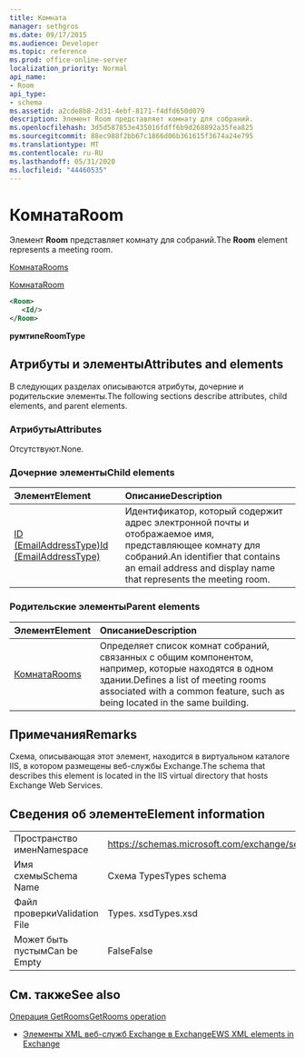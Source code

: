 ```yaml
---
title: Комната
manager: sethgros
ms.date: 09/17/2015
ms.audience: Developer
ms.topic: reference
ms.prod: office-online-server
localization_priority: Normal
api_name:
- Room
api_type:
- schema
ms.assetid: a2cde8b8-2d31-4ebf-8171-f4dfd650d079
description: Элемент Room представляет комнату для собраний.
ms.openlocfilehash: 3d5d587853e435016fdff6b9d268892a35fea825
ms.sourcegitcommit: 88ec988f2bb67c1866d06b361615f3674a24e795
ms.translationtype: MT
ms.contentlocale: ru-RU
ms.lasthandoff: 05/31/2020
ms.locfileid: "44460535"
---
```

# <a name="room"></a><span data-ttu-id="cc1c0-103">Комната</span><span class="sxs-lookup"><span data-stu-id="cc1c0-103">Room</span></span>

<span data-ttu-id="cc1c0-104">Элемент **Room** представляет комнату для собраний.</span><span class="sxs-lookup"><span data-stu-id="cc1c0-104">The **Room** element represents a meeting room.</span></span> 
  
[<span data-ttu-id="cc1c0-105">Комната</span><span class="sxs-lookup"><span data-stu-id="cc1c0-105">Rooms</span></span>](rooms.md)
  
[<span data-ttu-id="cc1c0-106">Комната</span><span class="sxs-lookup"><span data-stu-id="cc1c0-106">Room</span></span>](room.md)
  
```XML
<Room>
   <Id/>
</Room>
```

 <span data-ttu-id="cc1c0-107">**румтипе**</span><span class="sxs-lookup"><span data-stu-id="cc1c0-107">**RoomType**</span></span>
## <a name="attributes-and-elements"></a><span data-ttu-id="cc1c0-108">Атрибуты и элементы</span><span class="sxs-lookup"><span data-stu-id="cc1c0-108">Attributes and elements</span></span>

<span data-ttu-id="cc1c0-109">В следующих разделах описываются атрибуты, дочерние и родительские элементы.</span><span class="sxs-lookup"><span data-stu-id="cc1c0-109">The following sections describe attributes, child elements, and parent elements.</span></span>
  
### <a name="attributes"></a><span data-ttu-id="cc1c0-110">Атрибуты</span><span class="sxs-lookup"><span data-stu-id="cc1c0-110">Attributes</span></span>

<span data-ttu-id="cc1c0-111">Отсутствуют.</span><span class="sxs-lookup"><span data-stu-id="cc1c0-111">None.</span></span>
  
### <a name="child-elements"></a><span data-ttu-id="cc1c0-112">Дочерние элементы</span><span class="sxs-lookup"><span data-stu-id="cc1c0-112">Child elements</span></span>

|<span data-ttu-id="cc1c0-113">**Элемент**</span><span class="sxs-lookup"><span data-stu-id="cc1c0-113">**Element**</span></span>|<span data-ttu-id="cc1c0-114">**Описание**</span><span class="sxs-lookup"><span data-stu-id="cc1c0-114">**Description**</span></span>|
|:-----|:-----|
|[<span data-ttu-id="cc1c0-115">ID (EmailAddressType)</span><span class="sxs-lookup"><span data-stu-id="cc1c0-115">Id (EmailAddressType)</span></span>](id-emailaddresstype.md) <br/> |<span data-ttu-id="cc1c0-116">Идентификатор, который содержит адрес электронной почты и отображаемое имя, представляющее комнату для собраний.</span><span class="sxs-lookup"><span data-stu-id="cc1c0-116">An identifier that contains an email address and display name that represents the meeting room.</span></span>  <br/> |
   
### <a name="parent-elements"></a><span data-ttu-id="cc1c0-117">Родительские элементы</span><span class="sxs-lookup"><span data-stu-id="cc1c0-117">Parent elements</span></span>

|<span data-ttu-id="cc1c0-118">**Элемент**</span><span class="sxs-lookup"><span data-stu-id="cc1c0-118">**Element**</span></span>|<span data-ttu-id="cc1c0-119">**Описание**</span><span class="sxs-lookup"><span data-stu-id="cc1c0-119">**Description**</span></span>|
|:-----|:-----|
|[<span data-ttu-id="cc1c0-120">Комната</span><span class="sxs-lookup"><span data-stu-id="cc1c0-120">Rooms</span></span>](rooms.md) <br/> |<span data-ttu-id="cc1c0-121">Определяет список комнат собраний, связанных с общим компонентом, например, которые находятся в одном здании.</span><span class="sxs-lookup"><span data-stu-id="cc1c0-121">Defines a list of meeting rooms associated with a common feature, such as being located in the same building.</span></span>  <br/> |
   
## <a name="remarks"></a><span data-ttu-id="cc1c0-122">Примечания</span><span class="sxs-lookup"><span data-stu-id="cc1c0-122">Remarks</span></span>

<span data-ttu-id="cc1c0-123">Схема, описывающая этот элемент, находится в виртуальном каталоге IIS, в котором размещены веб-службы Exchange.</span><span class="sxs-lookup"><span data-stu-id="cc1c0-123">The schema that describes this element is located in the IIS virtual directory that hosts Exchange Web Services.</span></span>
  
## <a name="element-information"></a><span data-ttu-id="cc1c0-124">Сведения об элементе</span><span class="sxs-lookup"><span data-stu-id="cc1c0-124">Element information</span></span>

|||
|:-----|:-----|
|<span data-ttu-id="cc1c0-125">Пространство имен</span><span class="sxs-lookup"><span data-stu-id="cc1c0-125">Namespace</span></span>  <br/> |https://schemas.microsoft.com/exchange/services/2006/types  <br/> |
|<span data-ttu-id="cc1c0-126">Имя схемы</span><span class="sxs-lookup"><span data-stu-id="cc1c0-126">Schema Name</span></span>  <br/> |<span data-ttu-id="cc1c0-127">Схема Types</span><span class="sxs-lookup"><span data-stu-id="cc1c0-127">Types schema</span></span>  <br/> |
|<span data-ttu-id="cc1c0-128">Файл проверки</span><span class="sxs-lookup"><span data-stu-id="cc1c0-128">Validation File</span></span>  <br/> |<span data-ttu-id="cc1c0-129">Types. xsd</span><span class="sxs-lookup"><span data-stu-id="cc1c0-129">Types.xsd</span></span>  <br/> |
|<span data-ttu-id="cc1c0-130">Может быть пустым</span><span class="sxs-lookup"><span data-stu-id="cc1c0-130">Can be Empty</span></span>  <br/> |<span data-ttu-id="cc1c0-131">False</span><span class="sxs-lookup"><span data-stu-id="cc1c0-131">False</span></span>  <br/> |
   
## <a name="see-also"></a><span data-ttu-id="cc1c0-132">См. также</span><span class="sxs-lookup"><span data-stu-id="cc1c0-132">See also</span></span>



[<span data-ttu-id="cc1c0-133">Операция GetRooms</span><span class="sxs-lookup"><span data-stu-id="cc1c0-133">GetRooms operation</span></span>](getrooms-operation.md)


- [<span data-ttu-id="cc1c0-134">Элементы XML веб-служб Exchange в Exchange</span><span class="sxs-lookup"><span data-stu-id="cc1c0-134">EWS XML elements in Exchange</span></span>](ews-xml-elements-in-exchange.md)

